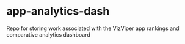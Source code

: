 # app-analytics-dash
Repo for storing work associated with the VizViper app rankings and comparative analytics dashboard
